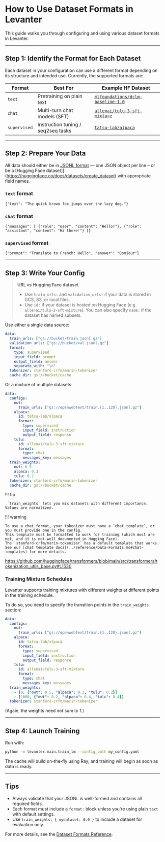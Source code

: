 # How to Use Dataset Formats in Levanter

This guide walks you through configuring and using various dataset formats in Levanter.

---

## Step 1: Identify the Format for Each Dataset

Each dataset in your configuration can use a different format depending on its structure and intended use. Currently, the supported formats are:

| Format       | Best For                           | Example HF Dataset                                                                                   |
|--------------|------------------------------------|------------------------------------------------------------------------------------------------------|
| `text`       | Pretraining on plain text          | [`mlfoundations/dclm-baseline-1.0`](https://huggingface.co/datasets/mlfoundations/dclm-baseline-1.0) |
| `chat`       | Multi-turn chat models (SFT)       | [`allenai/tulu-3-sft-mixture`](https://huggingface.co/datasets/allenai/tulu-3-sft-mixture)           |
| `supervised` | Instruction tuning / seq2seq tasks | [`tatsu-lab/alpaca`](https://huggingface.co/datasets/tatsu-lab/alpaca)                               |

---

## Step 2: Prepare Your Data

All data should either be in [JSONL format](https://jsonlines.org/) — one JSON object per line –
or be a [Hugging Face dataset]](https://huggingface.co/docs/datasets/create_dataset) with appropriate field names.

### `text` format

```jsonl
{"text": "The quick brown fox jumps over the lazy dog."}
```

### `chat` format

```jsonl
{"messages": [ {"role": "user", "content": "Hello!"}, {"role": "assistant", "content": "Hi there!"} ]}
```
### `supervised` format

```jsonl
{"prompt": "Translate to French: Hello", "answer": "Bonjour"}
```

---

## Step 3: Write Your Config

> **URL vs Hugging Face dataset**
>
> - Use `train_urls:` and `validation_urls:` if your data is stored in GCS, S3, or local files.
> - Use `id:` if your dataset is hosted on Hugging Face (e.g. `allenai/tulu-3-sft-mixture`).
>   You can also specify `name:` if the dataset has named subsets.

Use either a single data source:

```yaml
data:
  train_urls: ["gs://bucket/train.jsonl.gz"]
  validation_urls: ["gs://bucket/val.jsonl.gz"]
  format:
    type: supervised
    input_field: prompt
    output_field: answer
    separate_with: "\n"
  tokenizer: stanford-crfm/marin-tokenizer
  cache_dir: gs://bucket/cache
```

Or a mixture of multiple datasets:

```yaml
data:
  configs:
    owt:
      train_urls: ["gs://openwebtext/train.{1..128}.jsonl.gz"]
    alpaca:
      id: tatsu-lab/alpaca
      format:
        type: supervised
        input_field: instruction
        output_field: response
    tulu:
      id: allenai/tulu-3-sft-mixture
      format:
        type: chat
        messages_key: messages
  train_weights:
    owt: 0.5
    alpaca: 0.3
    tulu: 0.2
  tokenizer: stanford-crfm/marin-tokenizer
  cache_dir: gs://bucket/cache
```

!!! tip

     `train_weights` lets you mix datasets with different importance. Values are normalized.


!!! warning

    To use a chat format, your tokenizer must have a `chat_template`, or you must provide one in the config.
    This template must be formatted to work for training (which most are not, and it is not well documented in Hugging Face).
    The `stanford-crfm/marin-tokenizer` has a default template that works. See our [chat template docs](../reference/Data-Formats.md#chat-templates) for more details.

https://github.com/huggingface/transformers/blob/main/src/transformers/tokenization_utils_base.py#L1530


### Training Mixture Schedules

Levanter supports training mixtures with different weights at different points in the training schedule.

To do so, you need to specify the transition points in the `train_weights` section:

```yaml
data:
  configs:
    owt:
      train_urls: ["gs://openwebtext/train.{1..128}.jsonl.gz"]
    alpaca:
      id: tatsu-lab/alpaca
      format:
        type: supervised
        input_field: instruction
        output_field: response
    tulu:
      id: allenai/tulu-3-sft-mixture
      format:
        type: chat
        messages_key: messages
  train_weights:
    - [0, {"owt": 0.5, "alpaca": 0.3, "tulu": 0.2}]
    - [1000, {"owt": 0.2, "alpaca": 0.4, "tulu": 0.4}]
  tokenizer: stanford-crfm/marin-tokenizer
```

(Again, the weights need not sum to 1.)

---

## Step 4: Launch Training

Run with:

```bash
python -m levanter.main.train_lm --config_path my_config.yaml
```

The cache will build on-the-fly using Ray, and training will begin as soon as data is ready.

---

## Tips

- Always validate that your JSONL is well-formed and contains all required fields.
- Each format must include a `format:` block unless you're using plain `text` with default settings.
- Use `train_weights: { mydataset: 0.0 }` to include a dataset for evaluation only.

For more details, see the [Dataset Formats Reference](../reference/Data-Formats.md).
